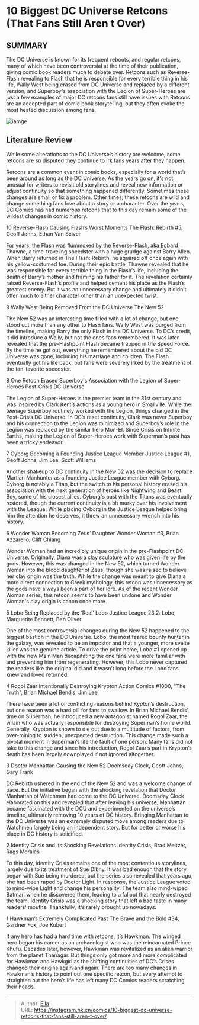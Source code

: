 # 10 Biggest DC Universe Retcons (That Fans Still Aren t Over)


## SUMMARY 


 The DC Universe is known for its frequent reboots, and regular retcons, many of which have been controversial at the time of their publication, giving comic book readers much to debate over. 
 Retcons such as Reverse-Flash revealing to Flash that he is responsible for every terrible thing in his life, Wally West being erased from DC Universe and replaced by a different version, and Superboy&#39;s association with the Legion of Super-Heroes are just a few examples of major DC retcons fans still have issues with 
 Retcons are an accepted part of comic book storytelling, but they often evoke the most heated discussion among fans. 

![iamge](https://static1.srcdn.com/wordpress/wp-content/uploads/2024/01/dc-unbelievable-retcons-featured-image.jpg)

## Literature Review

While some alterations to the DC Universe’s history are welcome, some retcons are so disputed they continue to irk fans years after they happen.




Retcons are a common event in comic books, especially for a world that’s been around as long as the DC Universe. As the years go on, it&#39;s not unusual for writers to revisit old storylines and reveal new information or adjust continuity so that something happened differently. Sometimes these changes are small or fix a problem. Other times, these retcons are wild and change something fans love about a story or a character. Over the years, DC Comics has had numerous retcons that to this day remain some of the wildest changes in comic history.









 








 10  Reverse-Flash Causing Flash’s Worst Moments 
The Flash: Rebirth #5, Geoff Johns, Ethan Van Sciver
        

For years, the Flash was flummoxed by the Reverse-Flash, aka Eobard Thawne, a time-traveling speedster with a huge grudge against Barry Allen. When Barry returned in The Flash: Rebirth, he squared off once again with his yellow-costumed foe. During their epic battle, Thawne revealed that he was responsible for every terrible thing in the Flash’s life, including the death of Barry’s mother and framing his father for it. The revelation certainly raised Reverse-Flash’s profile and helped cement his place as the Flash’s greatest enemy. But it was an unnecessary change and ultimately it didn’t offer much to either character other than an unexpected twist.





 9  Wally West Being Removed From the DC Universe 
The New 52


 







The New 52 was an interesting time filled with a lot of change, but one stood out more than any other to Flash fans. Wally West was purged from the timeline, making Barry the only Flash in the DC Universe. To DC’s credit, it did introduce a Wally, but not the ones fans remembered. It was later revealed that the pre-Flashpoint Flash became trapped in the Speed Force. By the time he got out, everything he remembered about the old DC Universe was gone, including his marriage and children. The Flash eventually got his life back, but fans were severely irked by the treatment of the fan-favorite speedster.





 8  One Retcon Erased Superboy&#39;s Association with the Legion of Super-Heroes 
Post-Crisis DC Universe
        

The Legion of Super-Heroes is the premier team in the 31st century and was inspired by Clark Kent’s actions as a young hero in Smallville. While the teenage Superboy routinely worked with the Legion, things changed in the Post-Crisis DC Universe. In DC’s reset continuity, Clark was never Superboy and his connection to the Legion was minimized and Superboy’s role in the Legion was replaced by the similar hero Mon-El. Since Crisis on Infinite Earths, making the Legion of Super-Heroes work with Superman’s past has been a tricky endeavor.





 7  Cyborg Becoming a Founding Justice League Member 
Justice League #1, Geoff Johns, Jim Lee, Scott Williams
        

Another shakeup to DC continuity in the New 52 was the decision to replace Martian Manhunter as a founding Justice League member with Cyborg. Cyborg is notably a Titan, but the switch to his personal history erased his association with the next generation of heroes like Nightwing and Beast Boy, some of his closest allies. Cyborg&#39;s past with the Titans was eventually restored, though the current continuity is a bit murky over his involvement with the League. While placing Cyborg in the Justice League helped bring him the attention he deserves, it threw an unnecessary wrench into his history.





 6  Wonder Woman Becoming Zeus’ Daughter 
Wonder Woman #3, Brian Azzarello, Cliff Chiang
        

Wonder Woman had an incredibly unique origin in the pre-Flashpoint DC Universe. Originally, Diana was a clay sculpture who was given life by the gods. However, this was changed in the New 52, which turned Wonder Woman into the blood daughter of Zeus, though she was raised to believe her clay origin was the truth. While the change was meant to give Diana a more direct connection to Greek mythology, this retcon was unnecessary as the gods have always been a part of her lore. As of the recent Wonder Woman series, this retcon seems to have been undone and Wonder Woman&#39;s clay origin is canon once more.





 5  Lobo Being Replaced by the ‘Real’ Lobo 
Justice League 23.2: Lobo, Marguerite Bennett, Ben Oliver
        

One of the most controversial changes during the New 52 happened to the biggest bastich in the DC Universe. Lobo, the most feared bounty hunter in the galaxy, was revealed to be an impostor and that a younger, more svelte killer was the genuine article. To drive the point home, Lobo #1 opened up with the new Main Man decapitating the one fans were more familiar with and preventing him from regenerating. However, this Lobo never captured the readers like the original did and it wasn’t long before the Lobo fans knew and loved returned.





 4  Rogol Zaar Intentionally Destroying Krypton 
Action Comics #1000, &#34;The Truth&#34;, Brian Michael Bendis, Jim Lee
        

There have been a lot of conflicting reasons behind Kypton’s destruction, but one reason was a hard pill for fans to swallow. In Brian Michael Bendis’ time on Superman, he introduced a new antagonist named Rogol Zaar, the villain who was actually responsible for destroying Superman’s home world. Generally, Krypton is shown to die out due to a multitude of factors, from over-mining to sudden, unexpected destruction. This change made such a pivotal moment in Superman’s life the fault of one person. Many fans did not take to this change and since his introduction, Rogol Zaar’s part in Krypton’s death has been largely downplayed if not ignored altogether.





 3  Doctor Manhattan Causing the New 52 
Doomsday Clock, Geoff Johns, Gary Frank


 







DC Rebirth ushered in the end of the New 52 and was a welcome change of pace. But the initiative began with the shocking revelation that Doctor Manhattan of Watchmen had come to the DC Universe. Doomsday Clock elaborated on this and revealed that after leaving his universe, Manhattan became fascinated with the DCU and experimented on the universe’s timeline, ultimately removing 10 years of DC history. Bringing Manhattan to the DC Universe was an extremely disputed move among readers due to Watchmen largely being an independent story. But for better or worse his place in DC history is solidified.





 2  Identity Crisis and Its Shocking Revelations 
Identity Crisis, Brad Meltzer, Rags Morales


 







To this day, Identity Crisis remains one of the most contentious storylines, largely due to its treatment of Sue Dibny. It was bad enough that the story began with Sue being murdered, but the series also revealed that years ago, she had been raped by Doctor Light. In response, the Justice League voted to mind-wipe Light and change his personality. The team also mind-wiped Batman when he discovered them, leading to a fallout that nearly destroyed the team. Identity Crisis was a shocking story that left a bad taste in many readers&#39; mouths. Thankfully, it&#39;s rarely brought up nowadays.





 1  Hawkman’s Extremely Complicated Past 
The Brave and the Bold #34, Gardner Fox, Joe Kubert
        

If any hero has had a hard time with retcons, it’s Hawkman. The winged hero began his career as an archaeologist who was the reincarnated Prince Khufu. Decades later, however, Hawkman was revitalized as an alien warrior from the planet Thanagar. But things only got more and more complicated for Hawkman and Hawkgirl as the shifting continuities of DC’s Crises changed their origins again and again. There are too many changes in Hawkman’s history to point out one specific retcon, but every attempt to straighten out the hero’s life has left many DC Comics readers scratching their heads.


---

> Author: [Ella](https://instagram.hk.cn/)  
> URL: https://instagram.hk.cn/comics/10-biggest-dc-universe-retcons-that-fans-still-aren-t-over/  

